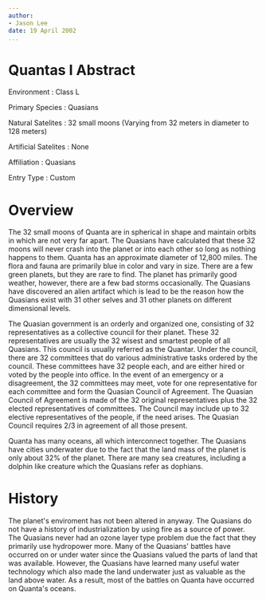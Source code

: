 ```yaml
---
author:
- Jason Lee
date: 19 April 2002
...
```


Quantas I
Abstract
========

Environment
:   Class L

Primary Species
:   Quasians

Natural Satelites
:   32 small moons (Varying from 32 meters in diameter to 128 meters)

Artificial Satelites
:   None

Affiliation
:   Quasians

Entry Type
:   Custom

Overview
========

The 32 small moons of Quanta are in spherical in shape and maintain
orbits in which are not very far apart. The Quasians have calculated
that these 32 moons will never crash into the planet or into each other
so long as nothing happens to them. Quanta has an approximate diameter
of 12,800 miles. The flora and fauna are primarily blue in color and
vary in size. There are a few green planets, but they are rare to find.
The planet has primarily good weather, however, there are a few bad
storms occasionally. The Quasians have discovered an alien artifact
which is lead to be the reason how the Quasians exist with 31 other
selves and 31 other planets on different dimensional levels.

The Quasian government is an orderly and organized one, consisting of 32
representatives as a collective council for their planet. These 32
representatives are usually the 32 wisest and smartest people of all
Quasians. This council is usually referred as the Quantar. Under the
council, there are 32 committees that do various administrative tasks
ordered by the council. These committees have 32 people each, and are
either hired or voted by the people into office. In the event of an
emergency or a disagreement, the 32 committees may meet, vote for one
representative for each committee and form the Quasian Council of
Agreement. The Quasian Council of Agreement is made of the 32 original
representatives plus the 32 elected representatives of committees. The
Council may include up to 32 elective representatives of the people, if
the need arises. The Quasian Council requires 2/3 in agreement of all
those present.

Quanta has many oceans, all which interconnect together. The Quasians
have cities underwater due to the fact that the land mass of the planet
is only about 32% of the planet. There are many sea creatures, including
a dolphin like creature which the Quasians refer as dophians.

History
=======

The planet's enviroment has not been altered in anyway. The Quasians do
not have a history of industrialization by using fire as a source of
power. The Quasians never had an ozone layer type problem due the fact
that they primarily use hydropower more. Many of the Quasians' battles
have occurred on or under water since the Quasians valued the parts of
land that was available. However, the Quasians have learned many useful
water technology which also made the land underwater just as valuable as
the land above water. As a result, most of the battles on Quanta have
occurred on Quanta's oceans.
